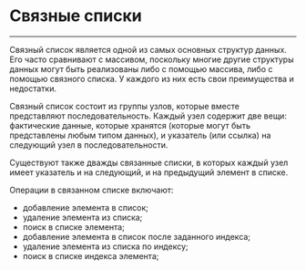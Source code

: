 # Связные списки
---
Связный список является одной из самых основных структур данных. Его часто сравнивают с массивом, поскольку многие другие структуры данных могут быть реализованы либо с помощью массива, либо с помощью связного списка. У каждого из них есть свои преимущества и недостатки.

Связный список состоит из группы узлов, которые вместе представляют последовательность. Каждый узел содержит две вещи: фактические данные, которые хранятся (которые могут быть представлены любым типом данных), и указатель (или ссылка) на следующий узел в последовательности. 

Существуют также дважды связанные списки, в которых каждый узел имеет указатель и на следующий, и на предыдущий элемент в списке.

Операции в связанном списке включают:
* добавление элемента в список;
* удаление элемента из списка;
* поиск в списке элемента;
* добавление элемента в список после заданного индекса;
* удаление элемента из списка по индексу;
* поиск в списке индекса элемента;